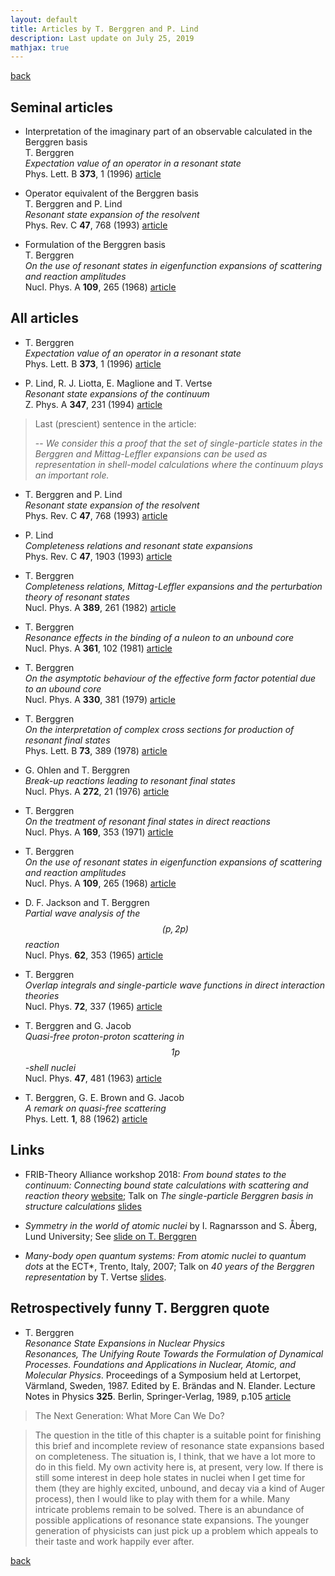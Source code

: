 ```yaml
---
layout: default
title: Articles by T. Berggren and P. Lind
description: Last update on July 25, 2019
mathjax: true
---
```


[back](./)


## Seminal articles

- Interpretation of the imaginary part of an observable calculated in the Berggren basis  
  T. Berggren  
  _Expectation value of an operator in a resonant state_  
  Phys. Lett. B **373**, 1 (1996) [article](https://dx.doi.org/10.1016/0370-2693(96)00132-3)

- Operator equivalent of the Berggren basis  
  T. Berggren and P. Lind  
  _Resonant state expansion of the resolvent_  
  Phys. Rev. C **47**, 768 (1993) [article](https://dx.doi.org/10.1103/PhysRevC.47.768) 

- Formulation of the Berggren basis  
  T. Berggren  
  _On the use of resonant states in eigenfunction expansions of scattering and reaction amplitudes_  
  Nucl. Phys. A **109**, 265 (1968) [article](https://dx.doi.org/10.1016/0375-9474(68)90593-9)

## All articles


- T. Berggren  
  _Expectation value of an operator in a resonant state_  
  Phys. Lett. B **373**, 1 (1996) [article](https://dx.doi.org/10.1016/0370-2693(96)00132-3)

- P. Lind, R. J. Liotta, E. Maglione and T. Vertse  
  _Resonant state expansions of the continuum_  
  Z. Phys. A **347**, 231 (1994) [article](https://dx.doi.org/10.1007/BF01289789)  
> Last (prescient) sentence in the article:
>
> -- _We consider this a proof that the set of single-particle states in the Berggren and Mittag-Leffler expansions can be used as representation in shell-model calculations where the continuum plays an important role._



- T. Berggren and P. Lind  
  _Resonant state expansion of the resolvent_  
  Phys. Rev. C **47**, 768 (1993) [article](https://dx.doi.org/10.1103/PhysRevC.47.768) 

- P. Lind  
  _Completeness relations and resonant state expansions_  
  Phys. Rev. C **47**, 1903 (1993) [article](https://dx.doi.org/10.1103/PhysRevC.47.1903)

- T. Berggren  
  _Completeness relations, Mittag-Leffler expansions and the perturbation theory of resonant states_  
  Nucl. Phys. A **389**, 261 (1982) [article](https://dx.doi.org/10.1016/0375-9474(82)90519-X)

- T. Berggren  
  _Resonance effects in the binding of a nuleon to an unbound core_  
  Nucl. Phys. A **361**, 102 (1981) [article](https://dx.doi.org/10.1016/0375-9474(81)90472-3)

- T. Berggren  
  _On the asymptotic behaviour of the effective form factor potential due to an ubound core_  
  Nucl. Phys. A **330**, 381 (1979) [article](https://dx.doi.org/10.1016/0375-9474(79)90061-7)

- T. Berggren  
  _On the interpretation of complex cross sections for production of resonant final states_  
  Phys. Lett. B **73**, 389 (1978) [article](https://dx.doi.org/10.1016/0370-2693(78)90747-5)

- G. Ohlen and T. Berggren  
  _Break-up reactions leading to resonant final states_  
  Nucl. Phys. A **272**, 21 (1976) [article](https://dx.doi.org/10.1016/0375-9474(76)90316-X)

- T. Berggren  
  _On the treatment of resonant final states in direct reactions_  
  Nucl. Phys. A **169**, 353 (1971) [article](https://dx.doi.org/10.1016/0375-9474(71)90889-X)

- T. Berggren  
  _On the use of resonant states in eigenfunction expansions of scattering and reaction amplitudes_  
  Nucl. Phys. A **109**, 265 (1968) [article](https://dx.doi.org/10.1016/0375-9474(68)90593-9)

- D. F. Jackson and T. Berggren  
  _Partial wave analysis of the $${ ( p , 2p ) }$$ reaction_  
  Nucl. Phys. **62**, 353 (1965) [article](https://dx.doi.org/10.1016/0029-5582(65)90484-0)

- T. Berggren  
  _Overlap integrals and single-particle wave functions in direct interaction theories_  
  Nucl. Phys. **72**, 337 (1965) [article](https://dx.doi.org/10.1016/0029-5582(65)90440-2)

- T. Berggren and G. Jacob  
  _Quasi-free proton-proton scattering in $${ 1p }$$-shell nuclei_  
  Nucl. Phys. **47**, 481 (1963) [article](https://dx.doi.org/10.1016/0029-5582(63)90890-3)

- T. Berggren, G. E. Brown and G. Jacob  
  _A remark on quasi-free scattering_  
  Phys. Lett. **1**, 88 (1962) [article](https://dx.doi.org/10.1016/0031-9163(62)90277-9)


## Links

- FRIB-Theory Alliance workshop 2018: _From bound states to the continuum: Connecting bound state calculations with scattering and reaction theory_ [website](https://indico.fnal.gov/event/16737/); Talk on _The single-particle Berggren basis in structure calculations_ [slides](https://indico.fnal.gov/event/16737/material/slides/17.pdf)

- _Symmetry in the world of atomic nuclei_ by I. Ragnarsson and S. Åberg, Lund University; See [slide on T. Berggren](http://history.fysik.lu.se/images/FysicumsHistoriaBok_pdf/EN_PhysicsInLund_web/EN_Bok_13_SaV_web.pdf)

- _Many-body open quantum systems: From atomic nuclei to quantum dots_ at the ECT\*, Trento, Italy, 2007; Talk on _40 years of the Berggren representation_ by T. Vertse [slides](https://kevinfossez.github.io/downloads/presentation_Vertse_Berggren_40years.pdf).


## Retrospectively funny T. Berggren quote

- T. Berggren  
  _Resonance State Expansions in Nuclear Physics_  
  _Resonances, The Unifying Route Towards the Formulation of Dynamical Processes. Foundations and Applications in Nuclear, Atomic, and Molecular Physics_. Proceedings of a Symposium held at Lertorpet, Värmland, Sweden, 1987. Edited by E. Brändas and N. Elander. Lecture Notes in Physics **325**. Berlin, Springer-Verlag, 1989, p.105 [article](https://doi.org/10.1007/3-540-50994-1_37)  
>
> The Next Generation: What More Can We Do?

> The question in the title of this chapter is a suitable point for finishing this brief and incomplete review of resonance state expansions based on completeness. The situation is, I think, that we have a lot more to do in this field. My own activity here is, at present, very low. If there is still some interest in deep hole states in nuclei when I get time for them (they are highly excited, unbound, and decay via a kind of Auger process), then I would like to play with them for a while. Many intricate problems remain to be solved. There is an abundance of possible applications of resonance state expansions. The younger generation of physicists can just pick up a problem which appeals to their taste and work happily ever after.



[back](./)
